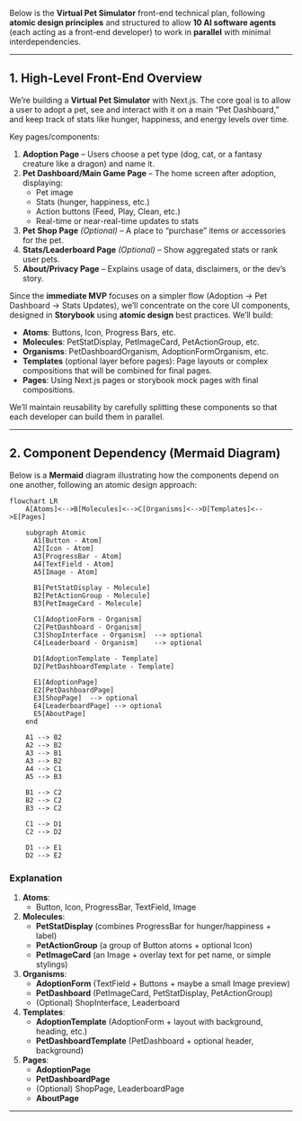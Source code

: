 Below is the **Virtual Pet Simulator** front-end technical plan, following **atomic design principles** and structured to allow **10 AI software agents** (each acting as a front-end developer) to work in **parallel** with minimal interdependencies.

---

## 1. High-Level Front-End Overview

We’re building a **Virtual Pet Simulator** with Next.js. The core goal is to allow a user to adopt a pet, see and interact with it on a main “Pet Dashboard,” and keep track of stats like hunger, happiness, and energy levels over time.

Key pages/components:

1. **Adoption Page** – Users choose a pet type (dog, cat, or a fantasy creature like a dragon) and name it.
2. **Pet Dashboard/Main Game Page** – The home screen after adoption, displaying:
   - Pet image
   - Stats (hunger, happiness, etc.)
   - Action buttons (Feed, Play, Clean, etc.)
   - Real-time or near-real-time updates to stats
3. **Pet Shop Page** _(Optional)_ – A place to “purchase” items or accessories for the pet.
4. **Stats/Leaderboard Page** _(Optional)_ – Show aggregated stats or rank user pets.
5. **About/Privacy Page** – Explains usage of data, disclaimers, or the dev’s story.

Since the **immediate MVP** focuses on a simpler flow (Adoption → Pet Dashboard → Stats Updates), we’ll concentrate on the core UI components, designed in **Storybook** using **atomic design** best practices. We’ll build:

- **Atoms**: Buttons, Icon, Progress Bars, etc.
- **Molecules**: PetStatDisplay, PetImageCard, PetActionGroup, etc.
- **Organisms**: PetDashboardOrganism, AdoptionFormOrganism, etc.
- **Templates** (optional layer before pages): Page layouts or complex compositions that will be combined for final pages.
- **Pages**: Using Next.js pages or storybook mock pages with final compositions.

We’ll maintain reusability by carefully splitting these components so that each developer can build them in parallel.

---

## 2. Component Dependency (Mermaid Diagram)

Below is a **Mermaid** diagram illustrating how the components depend on one another, following an atomic design approach:

```mermaid
flowchart LR
    A[Atoms]<-->B[Molecules]<-->C[Organisms]<-->D[Templates]<-->E[Pages]

    subgraph Atomic
      A1[Button - Atom]
      A2[Icon - Atom]
      A3[ProgressBar - Atom]
      A4[TextField - Atom]
      A5[Image - Atom]

      B1[PetStatDisplay - Molecule]
      B2[PetActionGroup - Molecule]
      B3[PetImageCard - Molecule]

      C1[AdoptionForm - Organism]
      C2[PetDashboard - Organism]
      C3[ShopInterface - Organism]  --> optional
      C4[Leaderboard - Organism]    --> optional

      D1[AdoptionTemplate - Template]
      D2[PetDashboardTemplate - Template]

      E1[AdoptionPage]
      E2[PetDashboardPage]
      E3[ShopPage]  --> optional
      E4[LeaderboardPage] --> optional
      E5[AboutPage]
    end

    A1 --> B2
    A2 --> B2
    A3 --> B1
    A3 --> B2
    A4 --> C1
    A5 --> B3

    B1 --> C2
    B2 --> C2
    B3 --> C2

    C1 --> D1
    C2 --> D2

    D1 --> E1
    D2 --> E2
```

### Explanation

1. **Atoms**:
   - Button, Icon, ProgressBar, TextField, Image
2. **Molecules**:
   - **PetStatDisplay** (combines ProgressBar for hunger/happiness + label)
   - **PetActionGroup** (a group of Button atoms + optional Icon)
   - **PetImageCard** (an Image + overlay text for pet name, or simple stylings)
3. **Organisms**:
   - **AdoptionForm** (TextField + Buttons + maybe a small Image preview)
   - **PetDashboard** (PetImageCard, PetStatDisplay, PetActionGroup)
   - (Optional) ShopInterface, Leaderboard
4. **Templates**:
   - **AdoptionTemplate** (AdoptionForm + layout with background, heading, etc.)
   - **PetDashboardTemplate** (PetDashboard + optional header, background)
5. **Pages**:
   - **AdoptionPage**
   - **PetDashboardPage**
   - (Optional) ShopPage, LeaderboardPage
   - **AboutPage**

---
